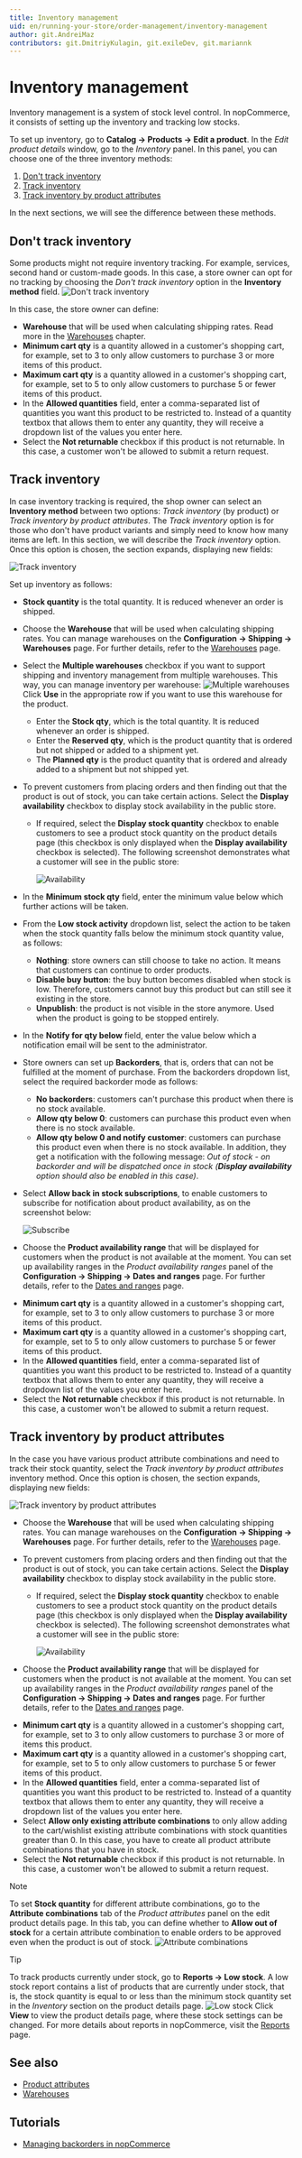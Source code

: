 ```yaml
---
title: Inventory management
uid: en/running-your-store/order-management/inventory-management
author: git.AndreiMaz
contributors: git.DmitriyKulagin, git.exileDev, git.mariannk
---
```


# Inventory management

Inventory management is a system of stock level control. In nopCommerce, it consists of setting up the inventory and tracking low stocks.

To set up inventory, go to **Catalog → Products → Edit a product**. In the *Edit product details* window, go to the *Inventory* panel. In this panel, you can choose one of the three inventory methods:
1. [Don't track inventory](#dont-track-inventory)
1. [Track inventory](#track-inventory)
1. [Track inventory by product attributes](#track-inventory-by-product-attributes)

In the next sections, we will see the difference between these methods.

## Don't track inventory
Some products might not require inventory tracking. For example, services, second hand or custom-made goods. In this case, a store owner can opt for no tracking by choosing the *Don't track inventory* option in the **Inventory method** field. 
![Don't track inventory](_static/inventory-management/inventory.png)

In this case, the store owner can define:
- **Warehouse** that will be used when calculating shipping rates. Read more in the [Warehouses](xref:en/getting-started/configure-shipping/advanced-configuration/warehouses) chapter.
- **Minimum cart qty** is a quantity allowed in a customer's shopping cart, for example, set to 3 to only allow customers to purchase 3 or more items of this product.
- **Maximum cart qty** is a quantity allowed in a customer's shopping cart, for example, set to 5 to only allow customers to purchase 5 or fewer items of this product.
- In the **Allowed quantities** field, enter a comma-separated list of quantities you want this product to be restricted to. Instead of a quantity textbox that allows them to enter any quantity, they will receive a dropdown list of the values you enter here.
- Select the **Not returnable** checkbox if this product is not returnable. In this case, a customer won't be allowed to submit a return request.

## Track inventory
In case inventory tracking is required, the shop owner can select an **Inventory method** between two options: *Track inventory* (by product) or *Track inventory by product attributes*. The *Track inventory* option is for those who don't have product variants and simply need to know how many items are left. In this section, we will describe the *Track inventory* option.
Once this option is chosen, the section expands, displaying new fields:

![Track inventory](_static/inventory-management/track-inventory.jpg)

Set up inventory as follows:
* **Stock quantity** is the total quantity. It is reduced whenever an order is shipped.
* Choose the **Warehouse** that will be used when calculating shipping rates. You can manage warehouses on the **Configuration → Shipping → Warehouses** page. For further details, refer to the [Warehouses](xref:en/getting-started/configure-shipping/advanced-configuration/warehouses) page.
* Select the **Multiple warehouses** checkbox if you want to support shipping and inventory management from multiple warehouses. This way, you can manage inventory per warehouse:
  ![Multiple warehouses](_static/inventory-management/multiple-warehouses.jpg)
    Click **Use** in the appropriate row if you want to use this warehouse for the product.
    * Enter the **Stock qty**, which is the total quantity. It is reduced whenever an order is shipped.
    * Enter the **Reserved qty**, which is the product quantity that is ordered but not shipped or added to a shipment yet.
    * The **Planned qty** is the product quantity that is ordered and already added to a shipment but not shipped yet.

* To prevent customers from placing orders and then finding out that the product is out of stock, you can take certain actions. Select the **Display availability** checkbox to display stock availability in the public store.
  * If required, select the **Display stock quantity** checkbox to enable customers to see a product stock quantity on the product details page (this checkbox is only displayed when the **Display availability** checkbox is selected). The following screenshot demonstrates what a customer will see in the public store:
      
      ![Availability](_static/inventory-management/stock-quantity.png)

* In the **Minimum stock qty** field, enter the minimum value below which further actions will be taken.
* From the **Low stock activity** dropdown list, select the action to be taken when the stock quantity falls below the minimum stock quantity value, as follows:
  * **Nothing**: store owners can still choose to take no action. It means that customers can continue to order products.
  * **Disable buy button**: the buy button becomes disabled when stock is low. Therefore, customers cannot buy this product but can still see it existing in the store.
  * **Unpublish**: the product is not visible in the store anymore. Used when the product is going to be stopped entirely.

* In the **Notify for qty below** field, enter the value below which a notification email will be sent to the administrator.
* Store owners can set up **Backorders**, that is, orders that can not be fulfilled at the moment of purchase. From the backorders dropdown list, select the required backorder mode as follows:
  * **No backorders**: customers can't purchase this product when there is no stock available.
  * **Allow qty below 0**: customers can purchase this product even when there is no stock available.
  * **Allow qty below 0 and notify customer**: customers can purchase this product even when there is no stock available. In addition, they get a notification with the following message: *Out of stock - on backorder and will be dispatched once in stock (**Display availability** option should also be enabled in this case)*.

* Select **Allow back in stock subscriptions**, to enable customers to subscribe for notification about product availability, as on the screenshot below:
  
  ![Subscribe](_static/inventory-management/stock-subscription.png)

* Choose the **Product availability range** that will be displayed for customers when the product is not available at the moment. You can set up availability ranges in the *Product availability ranges* panel of the **Configuration → Shipping → Dates and ranges** page. For further details, refer to the [Dates and ranges](xref:en/getting-started/configure-shipping/advanced-configuration/dates-and-ranges) page.
- **Minimum cart qty** is a quantity allowed in a customer's shopping cart, for example, set to 3 to only allow customers to purchase 3 or more items of this product.
- **Maximum cart qty** is a quantity allowed in a customer's shopping cart, for example, set to 5 to only allow customers to purchase 5 or fewer items of this product.
- In the **Allowed quantities** field, enter a comma-separated list of quantities you want this product to be restricted to. Instead of a quantity textbox that allows them to enter any quantity, they will receive a dropdown list of the values you enter here.
- Select the **Not returnable** checkbox if this product is not returnable. In this case, a customer won't be allowed to submit a return request.


## Track inventory by product attributes
In the case you have various product attribute combinations and need to track their stock quantity, select the *Track inventory by product attributes* inventory method.
Once this option is chosen, the section expands, displaying new fields:

![Track inventory by product attributes](_static/inventory-management/track-inventory-attributes.jpg)

* Choose the **Warehouse** that will be used when calculating shipping rates. You can manage warehouses on the **Configuration → Shipping → Warehouses** page. For further details, refer to the [Warehouses](xref:en/getting-started/configure-shipping/advanced-configuration/warehouses) page.
* To prevent customers from placing orders and then finding out that the product is out of stock, you can take certain actions. Select the **Display availability** checkbox to display stock availability in the public store.
  * If required, select the **Display stock quantity** checkbox to enable customers to see a product stock quantity on the product details page (this checkbox is only displayed when the **Display availability** checkbox is selected). The following screenshot demonstrates what a customer will see in the public store:
    
    ![Availability](_static/inventory-management/stock-quantity.png)

* Choose the **Product availability range** that will be displayed for customers when the product is not available at the moment. You can set up availability ranges in the *Product availability ranges* panel of the **Configuration → Shipping → Dates and ranges** page. For further details, refer to the [Dates and ranges](xref:en/getting-started/configure-shipping/advanced-configuration/dates-and-ranges) page.
- **Minimum cart qty** is a quantity allowed in a customer's shopping cart, for example, set to 3 to only allow customers to purchase 3 or more of items this product.
- **Maximum cart qty** is a quantity allowed in a customer's shopping cart, for example, set to 5 to only allow customers to purchase 5 or fewer items of this product.
- In the **Allowed quantities** field, enter a comma-separated list of quantities you want this product to be restricted to. Instead of a quantity textbox that allows them to enter any quantity, they will receive a dropdown list of the values you enter here.
- Select **Allow only existing attribute combinations** to only allow adding to the cart/wishlist existing attribute combinations with stock quantities greater than 0. In this case, you have to create all product attribute combinations that you have in stock.
- Select the **Not returnable** checkbox if this product is not returnable. In this case, a customer won't be allowed to submit a return request.

> [!NOTE]
>
> To set **Stock quantity** for different attribute combinations, go to the **Attribute combinations** tab of the *Product attributes* panel on the edit product details page. In this tab, you can define whether to **Allow out of stock** for a certain attribute combination to enable orders to be approved even when the product is out of stock.
  ![Attribute combinations](_static/inventory-management/atribute-combinations.jpg)

> [!TIP]
>
> To track products currently under stock, go to **Reports → Low stock**.
> A low stock report contains a list of products that are currently under stock, that is, the stock quantity is equal to or less than the minimum stock quantity set in the *Inventory* section on the product details page.
  ![Low stock](_static/inventory-management/low-stock.png)
  Click **View** to view the product details page, where these stock settings can be changed.
  For more details about reports in nopCommerce, visit the [Reports](xref:en/running-your-store/reports) page.

## See also

* [Product attributes](xref:en/running-your-store/catalog/products/product-attributes)
* [Warehouses](xref:en/getting-started/configure-shipping/advanced-configuration/warehouses)

## Tutorials

* [Managing backorders in nopCommerce](https://www.youtube.com/watch?v=CMhQ39clCKM)
